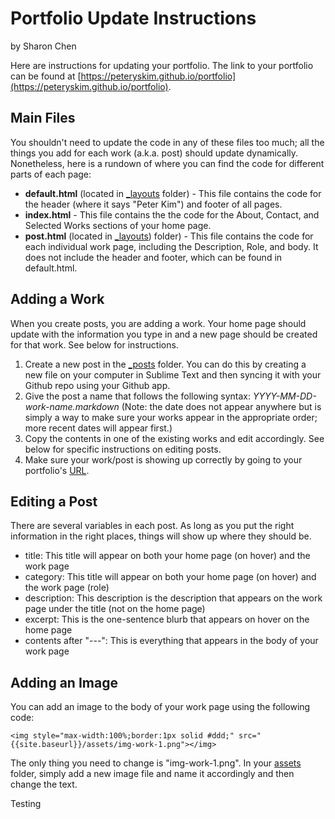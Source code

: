 Portfolio Update Instructions
===

by Sharon Chen

Here are instructions for updating your portfolio. The link to your portfolio can be found at [https://peteryskim.github.io/portfolio](https://peteryskim.github.io/portfolio). 

Main Files
------------
You shouldn't need to update the code in any of these files too much; all the things you add for each work (a.k.a. post) should update dynamically. Nonetheless, here is a rundown of where you can find the code for different parts of each page:

- **default.html** (located in [_layouts](https://github.com/peteryskim/portfolio/tree/gh-pages/_layouts) folder) - This file contains the code for the header (where it says "Peter Kim") and footer of all pages. 
- **index.html** - This file contains the the code for the About, Contact, and Selected Works sections of your home page. 
- **post.html** (located in [_layouts](https://github.com/peteryskim/portfolio/tree/gh-pages/_layouts)) folder) - This file contains the code for each individual work page, including the Description, Role, and body. It does not include the header and footer, which can be found in default.html. 

Adding a Work
------------
When you create posts, you are adding a work. Your home page should update with the information you type in and a new page should be created for that work. See below for instructions. 

1. Create a new post in the [_posts](https://github.com/peteryskim/portfolio/tree/gh-pages/_posts) folder. You can do this by creating a new file on your computer in Sublime Text and then syncing it with your Github repo using your Github app. 
2. Give the post a name that follows the following syntax: *YYYY-MM-DD-work-name.markdown* (Note: the date does not appear anywhere but is simply a way to make sure your works appear in the appropriate order; more recent dates will appear first.) 
3. Copy the contents in one of the existing works and edit accordingly. See below for specific instructions on editing posts.
4. Make sure your work/post is showing up correctly by going to your portfolio's [URL](https://peteryskim.github.io/portfolio). 

Editing a Post
------------
There are several variables in each post. As long as you put the right information in the right places, things will show up where they should be. 

- title: This title will appear on both your home page (on hover) and the work page
- category: This title will appear on both your home page (on hover) and the work page (role)
- description: This description is the description that appears on the work page under the title (not on the home page)
- excerpt: This is the one-sentence blurb that appears on hover on the home page
- contents after "---": This is everything that appears in the body of your work page

Adding an Image
------------
You can add an image to the body of your work page using the following code: 

`<img style="max-width:100%;border:1px solid #ddd;" src="{{site.baseurl}}/assets/img-work-1.png"></img>`

The only thing you need to change is "img-work-1.png". In your [assets](https://github.com/peteryskim/portfolio/tree/gh-pages/assets) folder, simply add a new image file and name it accordingly and then change the text. 

Testing

